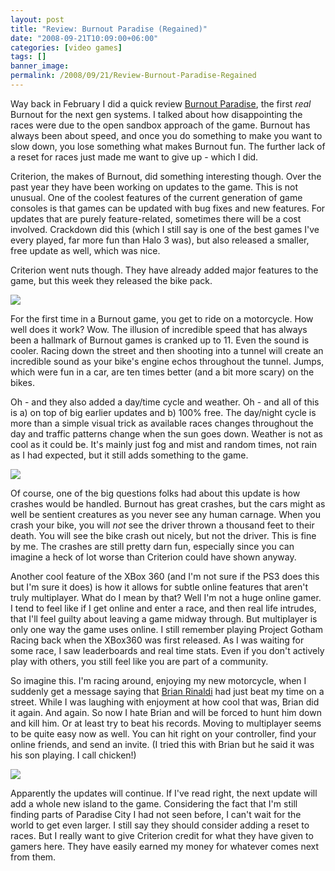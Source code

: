 ```yaml
---
layout: post
title: "Review: Burnout Paradise (Regained)"
date: "2008-09-21T10:09:00+06:00"
categories: [video games]
tags: []
banner_image: 
permalink: /2008/09/21/Review-Burnout-Paradise-Regained
---
```


Way back in February I did a quick review <a href="http://www.raymondcamden.com/index.cfm/2008/2/16/Review-Burnout-Paradise-Lost">Burnout Paradise</a>, the first <i>real</i> Burnout for the next gen systems. I talked about how disappointing the races were due to the open sandbox approach of the game. Burnout has always been about speed, and once you do something to make you want to slow down, you lose something what makes Burnout fun. The further lack of a reset for races just made me want to give up - which I did.
<!--more-->
Criterion, the makes of Burnout, did something interesting though. Over the past year they have been working on updates to the game. This is not unusual. One of the coolest features of the current generation of game consoles is that games can be updated with bug fixes and new features. For updates that are purely feature-related, sometimes there will be a cost involved. Crackdown did this (which I still say is one of the best games I've every played, far more fun than Halo 3 was), but also released a smaller, free update as well, which was nice. 

Criterion went nuts though. They have already added major features to the game, but this week they released the bike pack. 

<img src="https://static.raymondcamden.com/images/cfjedi//bike2.jpg">

For the first time in a Burnout game, you get to ride on a motorcycle. How well does it work? Wow. The illusion of incredible speed that has always been a hallmark of Burnout games is cranked up to 11. Even the sound is cooler. Racing down the street and then shooting into a tunnel will create an incredible sound as your bike's engine echos throughout the tunnel. Jumps, which were fun in a car, are ten times better (and a bit more scary) on the bikes. 

Oh - and they also added a day/time cycle and weather. Oh - and all of this is a) on top of big earlier updates and b) 100% free. The day/night cycle is more than a simple visual trick as available races changes throughout the day and traffic patterns change when the sun goes down. Weather is not as cool as it could be. It's mainly just fog and mist and random times, not rain as I had expected, but it still adds something to the game. 

<img src="https://static.raymondcamden.com/images/cfjedi//bike3.jpg">

Of course, one of the big questions folks had about this update is how crashes would be handled. Burnout has great crashes, but the cars might as well be sentient creatures as you never see any human carnage. When you crash your bike, you will <i>not</i> see the driver thrown a thousand feet to their death. You will see the bike crash out nicely, but not the driver. This is fine by me. The crashes are still pretty darn fun, especially since you can imagine a heck of lot worse than Criterion could have shown anyway.

Another cool feature of the XBox 360 (and I'm not sure if the PS3 does this but I'm sure it does) is how it allows for subtle online features that aren't truly multiplayer. What do I mean by that? Well I'm not a huge online gamer. I tend to feel like if I get online and enter a race, and then real life intrudes, that I'll feel guilty about leaving a game midway through. But multiplayer is only one way the game uses online. I still remember playing Project Gotham Racing back when the XBox360 was first released. As I was waiting for some race, I saw leaderboards and real time stats. Even if you don't actively play with others, you still feel like you are part of a community.

So imagine this. I'm racing around, enjoying my new motorcycle, when I suddenly get a message saying that <a href="http://www.remotesynthesis.com/">Brian Rinaldi</a> had just beat my time on a street. While I was laughing with enjoyment at how cool that was, Brian did it again. And again. So now I hate Brian and will be forced to hunt him down and kill him. Or at least try to beat his records. Moving to multiplayer seems to be quite easy now as well. You can hit right on your controller, find your online friends, and send an invite. (I tried this with Brian but he said it was his son playing. I call chicken!)

<img src="https://static.raymondcamden.com/images/cfjedi//bike1.jpg">

Apparently the updates will continue. If I've read right, the next update will add a whole new island to the game. Considering the fact that I'm still finding parts of Paradise City I had not seen before, I can't wait for the world to get even larger. I still say they should consider adding a reset to races. But I really want to give Criterion credit for what they have given to gamers here. They have easily earned my money for whatever comes next from them.